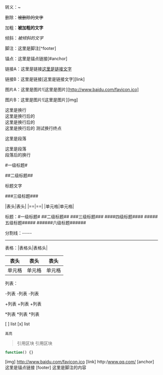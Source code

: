转义：\~

删除：~~被删除的文字~~

加粗：**被加粗的文字**

倾斜：*被倾斜的文字*

脚注：这里是脚注[^footer]

锚点：这里是锚点链接[#anchor]

链接A：这里是链接[这里是链接文字](http://www.baidu.com/)

链接B：这里是链接[这里是链接文字][link]

图片A：这里是图片![这里是图片][http://www.baidu.com/favicon.ico]

图片B：这里是图片![这里是图片][img]

这里是换行  
这里是换行后的   
这里是换行后的   
这里是换行后的
测试换行终点  

这里是段落

这里是段落  
段落后的换行

#一级标题#

##二级标题##

标题文字 

###三级标题###


|表头|表头|
|==|==|
|单元格|单元格|




标题：#一级标题# ##二级标题## ###三级标题### ####四级标题#### #####五级标题##### ######六级标题######

分割线：-----

---

表格：|表格头|表格头|


|表头|表头|表头|
|--|--|--|
|单元格|单元格|单元格|


列表：

-列表
-列表
-列表

+列表
+列表
+列表

*列表
*列表
*列表

[ ] list
[x] list


`高亮`

>引用区块
>引用区块


```javascript
function() {}
```


[img] http://www.baidu.com/favicon.ico
[link] http:/www.qq.com/
[anchor] 这里是锚点链接
[footer] 这里是脚注的内容
